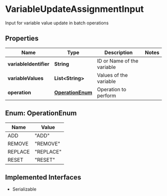 

# VariableUpdateAssignmentInput

Input for variable value update in batch operations

## Properties

| Name | Type | Description | Notes |
|------------ | ------------- | ------------- | -------------|
|**variableIdentifier** | **String** | ID or Name of the variable |  |
|**variableValues** | **List&lt;String&gt;** | Values of the variable |  |
|**operation** | [**OperationEnum**](#OperationEnum) | Operation to perform |  |



## Enum: OperationEnum

| Name | Value |
|---- | -----|
| ADD | &quot;ADD&quot; |
| REMOVE | &quot;REMOVE&quot; |
| REPLACE | &quot;REPLACE&quot; |
| RESET | &quot;RESET&quot; |


## Implemented Interfaces

* Serializable


